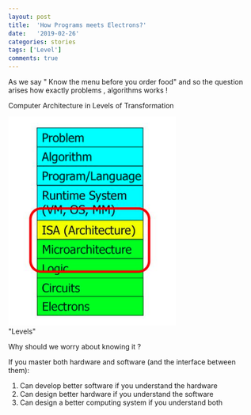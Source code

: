 ```yaml
---
layout: post
title:  'How Programs meets Electrons?'
date:   '2019-02-26'
categories: stories
tags: ['Level']
comments: true
---
```


As we say " Know the menu before you order food" and so the question arises how exactly problems , algorithms works ! 

Computer Architecture in Levels of Transformation

<div class="image">
    <a href="/public/img/1.png">
        <img alt="'Project metrics' tab" src="/public/img/1.png" />
    </a>
    <div class="image-caption">
        "Levels" 
    </div>
</div>

Why should we worry about knowing it ?

If you master both hardware and software (and the interface between them): 

1) Can develop better software if you understand the hardware
2) Can design better hardware if you understand the software
3) Can design a better computing system if you understand both
